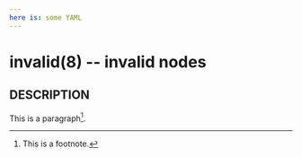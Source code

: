 ```yaml
---
here is: some YAML
---
```


# invalid(8) -- invalid nodes

## DESCRIPTION

This is a paragraph[^1].

[^1]: This is a footnote.

<!-- Also, HTML is ignored. -->
